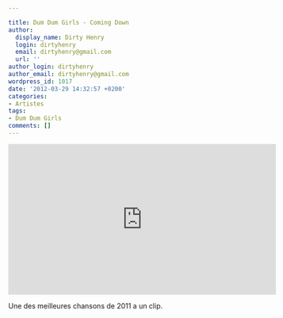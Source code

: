 ```yaml
---

title: Dum Dum Girls - Coming Down
author:
  display_name: Dirty Henry
  login: dirtyhenry
  email: dirtyhenry@gmail.com
  url: ''
author_login: dirtyhenry
author_email: dirtyhenry@gmail.com
wordpress_id: 1017
date: '2012-03-29 14:32:57 +0200'
categories:
- Artistes
tags:
- Dum Dum Girls
comments: []
---
```

<iframe width="540" height="304" src="http://www.youtube.com/embed/sZdbNMDH8hc" frameborder="0" allowfullscreen></iframe>

Une des meilleures chansons de 2011 a un clip.

